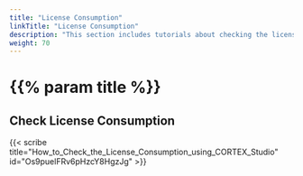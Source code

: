 ```yaml
---
title: "License Consumption"
linkTitle: "License Consumption"
description: "This section includes tutorials about checking the license consumption for {{% ctx %}}."
weight: 70
---
```


# {{% param title %}}

## Check License Consumption

{{< scribe title="How_to_Check_the_License_Consumption_using_CORTEX_Studio" id="Os9puelFRv6pHzcY8HgzJg" >}}
